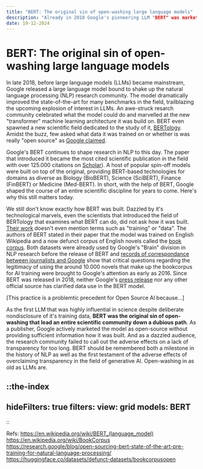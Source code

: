 ```yaml
--- 
title: "BERT: The original sin of open-washing large language models"
description: "Already in 2018 Google's pioneering LLM "BERT" was marketed as open source, leading an entire field down a dubious path."
date: 19-12-2024
---
```


# BERT: The original sin of open-washing large language models


In late 2018, before large language models (LLMs) became mainstream, Google released a large language model bound to shake up the natural language processing (NLP) research community. 
The model dramatically improved the state-of-the-art for many benchmarks in the field, trailblazing the upcoming explosion of interest in LLMs. 
An awe-struck resarch community celebrated what the model could do and marvelled at the new "transformer" machine learning architecture it was build on.
BERT even spawned a new scientific field dedicated to the study of it, [BERTology](https://aclanthology.org/2020.tacl-1.54/). 
Amidst the buzz, few asked what data it was trained on or whether is was really "open source" as [Google claimed](https://research.google/blog/open-sourcing-bert-state-of-the-art-pre-training-for-natural-language-processing/).

Google's BERT continues to shape research in NLP to this day. 
The paper that introduced it became the most cited scientific publication in the field with over 125.000 citations on [Scholar](https://scholar.google.com)). 
A host of popular spin-off models were built on top of the original, providing BERT-based technologies for domains as diverse as Biology (BioBERT), Science (SciBERT), Finance (FinBERT) or Medicine (Med-BERT). 
In short, with the help of BERT, Google shaped the course of an entire scientific discipline for years to come. 
Here's why this still matters today. 

We still don't know exactly how BERT was built. 
Dazzled by it's technological marvels, even the scientists that introduced the field of BERTology that examines what BERT can do, did not ask how it was built. 
[Their work](https://aclanthology.org/2020.tacl-1.54/) doesn't even mention terms such as "training" or "data". 
The authors of BERT stated in their paper that the model was trained on English Wikipedia and a now defunct corpus of English novels called the [book corpus](https://en.wikipedia.org/wiki/BookCorpus). 
Both datasets were already used by Google's "Brain" division in NLP research before the release of BERT and [records of correspondance between journalists and Google](https://www.theguardian.com/books/2016/sep/28/google-swallows-11000-novels-to-improve-ais-conversation#comments) show that critical questions regarding the legitimacy of using the around 10.000 novels that make up the bookcorpus for AI training were brought to Google's attention as early as 2016.
Since BERT was released in 2018, neither Google's [press release](https://research.google/blog/open-sourcing-bert-state-of-the-art-pre-training-for-natural-language-processing/) nor any other official source has clarified data use in the BERT model.

[This practice is a problemtic precedent for Open Source AI because...]

As the first LLM that was highly influential in science despite deliberate nondisclosure of it's training data, **BERT was the original sin of open-washing that lead an entire scientific community down a dubious path**. 
As a publisher, Google actively marketed the model as open-source without providing sufficient information how it was built. 
And as a dazzled audience, the research community failed to call out the adverse effects on a lack of transparency for too long. 
BERT should be remembered both a milestone in the history of NLP as well as the first testament of the adverse effects of overclaiming transparency in the field of generative AI. 
Open-washing in as old as LLMs are.


::the-index
---
hideFilters: true
filters: 
  view: grid
  models: BERT
---
::

Refs:
https://en.wikipedia.org/wiki/BERT_(language_model)
https://en.wikipedia.org/wiki/BookCorpus
https://research.google/blog/open-sourcing-bert-state-of-the-art-pre-training-for-natural-language-processing/
https://huggingface.co/datasets/defunct-datasets/bookcorpusopen
